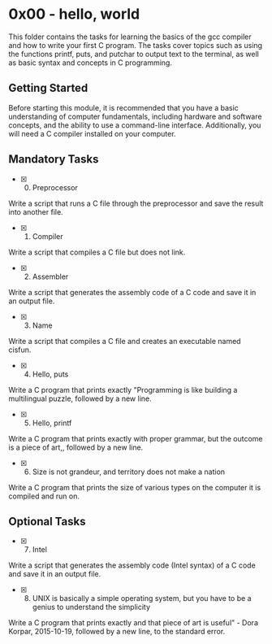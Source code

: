 # 0x00 - hello, world

This folder contains the tasks for learning the basics of the gcc compiler and how to write your first C program.
The tasks cover topics such as using the functions printf, puts, and putchar to output text to the terminal,
as well as basic syntax and concepts in C programming.

## Getting Started

Before starting this module, it is recommended that you have a basic understanding of computer fundamentals,
including hardware and software concepts, and the ability to use a command-line interface.
Additionally, you will need a C compiler installed on your computer.

## Mandatory Tasks

- [x] 0. Preprocessor

Write a script that runs a C file through the preprocessor and save the result into another file.

- [x] 1. Compiler

Write a script that compiles a C file but does not link.

- [x] 2. Assembler

Write a script that generates the assembly code of a C code and save it in an output file.

- [x] 3. Name

Write a script that compiles a C file and creates an executable named cisfun.

- [x] 4. Hello, puts

Write a C program that prints exactly "Programming is like building a multilingual puzzle, followed by a new line.

- [x] 5. Hello, printf

Write a C program that prints exactly with proper grammar, but the outcome is a piece of art,, followed by a new line.

- [x] 6. Size is not grandeur, and territory does not make a nation

Write a C program that prints the size of various types on the computer it is compiled and run on.

## Optional Tasks

- [x] 7. Intel

Write a script that generates the assembly code (Intel syntax) of a C code and save it in an output file.

- [x] 8. UNIX is basically a simple operating system, but you have to be a genius to understand the simplicity

Write a C program that prints exactly and that piece of art is useful" - Dora Korpar, 2015-10-19, followed by a new line, to the standard error.